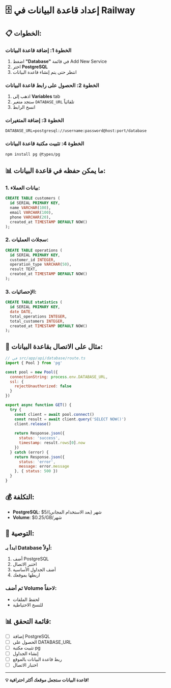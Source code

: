 # 🗄️ إعداد قاعدة البيانات في Railway

## 📋 **الخطوات:**

### **الخطوة 1: إضافة قاعدة البيانات**
1. اضغط **"Database"** في قائمة Add New Service
2. اختر **PostgreSQL**
3. انتظر حتى يتم إنشاء قاعدة البيانات

### **الخطوة 2: الحصول على رابط قاعدة البيانات**
1. اذهب إلى **Variables** tab
2. ستجد متغير `DATABASE_URL` تلقائياً
3. انسخ الرابط

### **الخطوة 3: إضافة المتغيرات**
```env
DATABASE_URL=postgresql://username:password@host:port/database
```

### **الخطوة 4: تثبيت مكتبة قاعدة البيانات**
```bash
npm install pg @types/pg
```

## 📊 **ما يمكن حفظه في قاعدة البيانات:**

### **1. بيانات العملاء:**
```sql
CREATE TABLE customers (
  id SERIAL PRIMARY KEY,
  name VARCHAR(100),
  email VARCHAR(100),
  phone VARCHAR(20),
  created_at TIMESTAMP DEFAULT NOW()
);
```

### **2. سجلات العمليات:**
```sql
CREATE TABLE operations (
  id SERIAL PRIMARY KEY,
  customer_id INTEGER,
  operation_type VARCHAR(50),
  result TEXT,
  created_at TIMESTAMP DEFAULT NOW()
);
```

### **3. الإحصائيات:**
```sql
CREATE TABLE statistics (
  id SERIAL PRIMARY KEY,
  date DATE,
  total_operations INTEGER,
  total_customers INTEGER,
  created_at TIMESTAMP DEFAULT NOW()
);
```

## 🔧 **مثال على الاتصال بقاعدة البيانات:**

```javascript
// في src/app/api/database/route.ts
import { Pool } from 'pg'

const pool = new Pool({
  connectionString: process.env.DATABASE_URL,
  ssl: {
    rejectUnauthorized: false
  }
})

export async function GET() {
  try {
    const client = await pool.connect()
    const result = await client.query('SELECT NOW()')
    client.release()
    
    return Response.json({
      status: 'success',
      timestamp: result.rows[0].now
    })
  } catch (error) {
    return Response.json({
      status: 'error',
      message: error.message
    }, { status: 500 })
  }
}
```

## 💰 **التكلفة:**
- **PostgreSQL**: $5/شهر (بعد الاستخدام المجاني)
- **Volume**: $0.25/GB/شهر

## 🎯 **التوصية:**

### **ابدأ بـ Database أولاً:**
1. أضف PostgreSQL
2. اختبر الاتصال
3. أضف الجداول الأساسية
4. اربطها بموقعك

### **ثم أضف Volume لاحقاً:**
- لحفظ الملفات
- للنسخ الاحتياطية

## 📊 **قائمة التحقق:**

- [ ] إضافة PostgreSQL
- [ ] الحصول على DATABASE_URL
- [ ] تثبيت مكتبة pg
- [ ] إنشاء الجداول
- [ ] ربط قاعدة البيانات بالموقع
- [ ] اختبار الاتصال

---

**💡 قاعدة البيانات ستجعل موقعك أكثر احترافية!** 